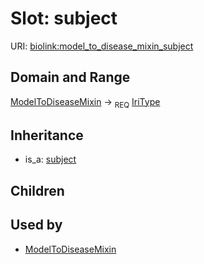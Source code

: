 # Slot: subject




URI: [biolink:model_to_disease_mixin_subject](https://w3id.org/biolink/vocab/model_to_disease_mixin_subject)
## Domain and Range

[ModelToDiseaseMixin](ModelToDiseaseMixin.md) ->  <sub>REQ</sub> [IriType](IriType.md)
## Inheritance

 *  is_a: [subject](subject.md)
## Children

## Used by

 * [ModelToDiseaseMixin](ModelToDiseaseMixin.md)

